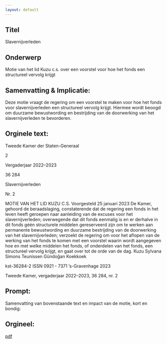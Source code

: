 ```yaml
---
layout: default
---
```

## Titel
Slavernijverleden
## Onderwerp
Motie van het lid Kuzu c.s. over een voorstel voor hoe het fonds een structureel vervolg krijgt 
## Samenvatting & Implicatie:

Deze motie vraagt de regering om een voorstel te maken voor hoe het fonds voor slavernijverleden een structureel vervolg krijgt. Hiermee wordt beoogd om duurzame bewustwording en bestrijding van de doorwerking van het slavernijverleden te bevorderen.
## Orginele text:


Tweede Kamer der Staten-Generaal

2

Vergaderjaar 2022–2023

36 284

Slavernijverleden

Nr. 2

MOTIE VAN HET LID KUZU C.S.
Voorgesteld 25 januari 2023
De Kamer,
gehoord de beraadslaging,
constaterende dat de regering een fonds in het leven heeft geroepen naar
aanleiding van de excuses voor het slavernijverleden;
overwegende dat dit fonds eenmalig is en er derhalve in dit fonds géén
structurele middelen gereserveerd zijn om te werken aan permanente
bewustwording en duurzame bestrijding van de doorwerking van het
slavernijverleden;
verzoekt de regering om voor het aflopen van de werking van het fonds te
komen met een voorstel waarin wordt aangegeven hoe en met welke
middelen het fonds, of onderdelen van het fonds, een structureel vervolg
krijgt,
en gaat over tot de orde van de dag.
Kuzu
Sylvana Simons
Teunissen
Gündoğan
Koekkoek

kst-36284-2
ISSN 0921 - 7371
’s-Gravenhage 2023

Tweede Kamer, vergaderjaar 2022–2023, 36 284, nr. 2


## Prompt:
Samenvatting van bovenstaande text en impact van de motie, kort en bondig:

## Orgineel:
[pdf](https://gegevensmagazijn.tweedekamer.nl/OData/v4/2.0/Document(182540b0-36cc-4470-b843-386d660b183e)/resource)
